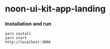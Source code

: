 # noon-ui-kit-app-landing

### Installation and run

```
yarn install
yarn start
http://localhost:3000
```
